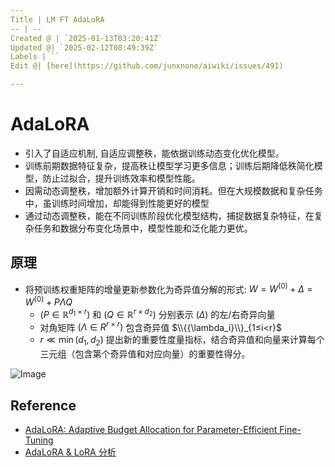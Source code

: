 ```yaml
---
Title | LM FT AdaLoRA
-- | --
Created @ | `2025-01-13T03:20:41Z`
Updated @| `2025-02-12T08:49:39Z`
Labels | ``
Edit @| [here](https://github.com/junxnone/aiwiki/issues/491)

---
```

# AdaLoRA

- 引入了自适应机制, 自适应调整秩，能依据训练动态变化优化模型。
- 训练前期数据特征复杂，提高秩让模型学习更多信息；训练后期降低秩简化模型，防止过拟合，提升训练效率和模型性能。
- 因需动态调整秩，增加额外计算开销和时间消耗。但在大规模数据和复杂任务中，虽训练时间增加，却能得到性能更好的模型
- 通过动态调整秩，能在不同训练阶段优化模型结构，捕捉数据复杂特征，在复杂任务和数据分布变化场景中，模型性能和泛化能力更优。

## 原理
- 将预训练权重矩阵的增量更新参数化为奇异值分解的形式: $W = W^{(0)} + \Delta = W^{(0)} + P\Lambda Q$
  - $(P \in \mathbb{R}^{d_1×r})$ 和 $(Q \in \mathbb{R}^{r×d_2})$ 分别表示 $(\Delta)$ 的左/右奇异向量
  - 对角矩阵 $(\Lambda \in {R}^{r×r})$ 包含奇异值 $\\{{\lambda_i}\\}_{1≤i<r}$
  - $r \ll \min(d_1, d_2)$
提出新的重要性度量指标，结合奇异值和向量来计算每个三元组（包含第个奇异值和对应向量）的重要性得分。


![Image](https://github.com/user-attachments/assets/8b9589cd-8677-4c42-bdaa-6e41c0df512f)

## Reference

- [AdaLoRA: Adaptive Budget Allocation for Parameter-Efficient Fine-Tuning](https://arxiv.org/pdf/2303.10512)
- [AdaLoRA & LoRA 分析 ](https://blog.csdn.net/qq_29788741/article/details/132957760)
